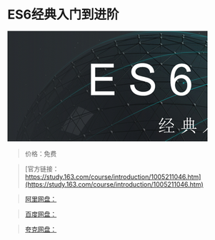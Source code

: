 # ES6经典入门到进阶

![img](../../../assets/study163/free/77065da7-9a0a-49ab-bd93-876be1a3fe11.png)

> 价格：免费

> [官方链接：https://study.163.com/course/introduction/1005211046.htm](https://study.163.com/course/introduction/1005211046.htm)

> [阿里网盘：]()

> [百度网盘：]()

> [夸克网盘：]()
